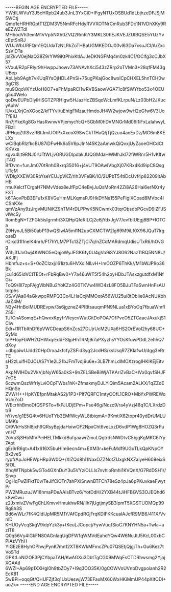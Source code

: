 -----BEGIN AGE ENCRYPTED FILE-----
YWdlLWVuY3J5cHRpb24ub3JnL3YxCi0+IFgyNTUxOSBUd1dLbjhzeDFJSjM5WCtj
Qmo1eHRHRGptT1ZDM3V5NmRFcHdyRVVXOTNrCmRub3FDc1N1VDhXKy9ReEZWZTdI
MHhodVh3emM1VVp5NXh0ZVQ2RmRiY3MKLS0tIEJKVEJZUlBQSE5YUzYvcEptSnRJ
WUJWbURFQm1EQUdaTzNLRkZoTHBaUGMKEDOJ00vl63Da7xsuJCI/ArZxcSsViDTa
jblZkvV0ejNaQ38Z9rYW9iKtPhixKtlAJJeDKNGFMq4m0zk4C1/OClfg3cCJbX57
kVxuI/R2pFRIyr9hHwppJhowv73ANAvhXci543zZRrp2oTVMn3+28qfFM43gUBep
ApLlyb9Agh7vKUqRYsOjHDL4PnSi+75ugPKajGoc8wxICpCHXEL5hnTCH0w3gC1S
mu9QqoVKYzUoH8O7+aFhMpaRCI1wRVBSaowVGA71c8fSWYfbo53x4OEUg5c4WeIo
qoDwEUPbDlylHiSGTZPRHIgw5HJazHcZBSqoWcLmfKLrpuN/Lz03bH2JXucyAuhV
lUvxLXrjCnXGoc2/kfTYvI/uEhtgFMzauHmdoJH4W2wjow9wH2eGfw6V3UoTfEIU
Rn7jYkeXg8GxHasRwnwVPjemycYcQ+5GbM0hDVMNGrMd09i1iFxLaIahwyLFBzll
JPHqqZtflSvzRBtJmiUOtPxXxcoX9SwCkTfHaQ/jTjQzuo4anExDz/MG6m8KELXx
wCiBqbRlzfkcBU87iDFwHk6a5V6pJInN45K2aAmwkQiQvxjUyZaoeGHCdCtKKVxs
xgvx4Lt9RNJ0rUTtWLjvGRUGDlpdakJUQGMdaHWMhJkl72fiWRnr5H1vKlfwjT4O
BfDvm+funJm070tRnh0Bxrq35016+j4vUT9OAwIVbgXj07KRx4Kd9ipC8QsgUTcM
WDlgXXEW30RbYseYEUJpVKZ/rIh3VFeBK/IO/2UPbT54tIDcUvf4p82209itAbHB
rmuXelctTCrgaH7NMvVdex8eJfFpC4eBvjJuQsMoRn42Zi8A26Hai6erNXr4yF3T
k6TAovPbB3EFu1xK8VGuHmMLKqmsPJ9HkDYNa155PeFIgiXCoad8MVbc4ICSnKXe
qmVzAny9zJrgvMUNiKZ9hTM4rDLPPwK5NCwmk03tqrObsdbPGcvD9iZFJSvlWc5y
RomEgN+TZFGk5isIgrmht3XQHpQfeRILCj2e6jYdxJgV7/evfbIUEgj8BP+IOTCa
Z9HynJL5Bi50abP13wQSIwlA5ml1N2upCXMCTW2lg69M9iLf0X96JQuT7lrgoseD
rOikd31l1nelK4nrh/Ff7hYLM7PTc13ZTjCi7q/nZCdMARdmqUdisUTxR6/hOvGg
Wihj31Jv0wj4KWNO5eQqjoWyJFGK6fy0U4gVo9iSYJ8G62NazTtBQ5NN8U/AKJFj
Hbmfuz+s+S+0oZCIzxj/l61iztu6HVXoiNILvH+ImOOZP6ThKk//M1bWJP9o36Bk
jcu1d65IdVCITEOt+rFbRqBw0+Y7a46uWT5f54h2oyHDbJTAsxzgutdfxM1NfGi+
ToQ9/8l7zpFAjgVibNBu2YoKZz4G0TKVw4WD4zL8FO5BJuTFaSwnHnFsAUtotphs
0S/vVAa04aGkwpoRMPQ3Cx4LHaCxjMMOotA56WU25ui8tObIie0AcNUKbhJaZ4M/
N3y4HnBolMUDREvpw/3s6jgzneZ4PIBtsauqmPN9NLua1xBYoOq7fbuaWmflZ55i
1UfCnASomqE+hQwxxKpyfrVIeycvWutGitDoPOA7OfPveO5ZTCaaeJAxukjS1Clw
Edr+l1RTbIthDf6pVWCDeapS6nZcs27DUjrUcM2UXa6HS2OrEVoI2hy68UC+SyMx
tnP+IoyFbWH2QHWxqiEddFSIjpHhTRMj9i7aPXyzhsYYOsKfuwPDdL2ehhQ7dXoy
+dbgaiwUJdd20HpOrxaJkfcfyZSFid3yg2JcdHS/ksUsqR7ZKlafwU/dgg3eRrTE
sH2zLuifHDJOU/S7YIe2L21bJFmTvdj9u6e+3LB7hmLdIMOXzrogIHKlKEjEitv3
AkpNVlHDu2VkVjbNyW65a0kS+9nZELSBeBiWjATKArIZvBaC+IVx0qvfSHJF7cGE
6czwmQszWfrIyLviOCpTWbs1hK+ZfmakmyDJLYiQim5Acam2ALKX/1qZZdEHQnSe
ZVWH++HpKYEfpnMtakAS2j/1P3+Plf7QRFC1mtyCOfL1CRO+MbYxPWREWoVUnZoD
WEcrhhBmoDfQSPSTo+fkPJUDjEPm+Pse46g/Nczc9/ra4yVzj48q1C/LXrdzDt/9
hY/vo/g1E5Q4tv6HUoTYb3EMfWcyWL8tbiqmA+9KmtiX62topr40ydDrUMLUUMKs
O/9VkHsShl8jxh9QRsyBpjdaHxiwOF2NpxCht6veLxzD6vdP1Wg8HOZQ3rPuvnH7
2oVuSjSHbMIVPeiHELTMkkdBufgaawrZmuLQgtrdsNWDtvC5bjgKgMKC6IYy7Aot
gE/6rR6gt+A41x616X5buHIm6ecn4m+EXM3r+keFuMdf9UGuTLkQpKNpOYBx2veS
rypfrApJoHEWpHRp3W0Q+/XlZQd8h11NaxOZZNotZUxgkNXZaiyeH609eixS5fOL
XhqWTNpbk5wGTo4GXnDuY3u5VYziOLLIs7nvhloRmhi1KVQnX/G7RdDSH1//Snvp
OgHqFwZlFktT0v/TeJlfCiOTn7ahPXiSnwnBTFCh78eSz4pJa6pPKuvkaeFwytPr
PW2MRuzuJW18hmaPDeAAIsBTvz6/YotDdH/2YXB44tJiHFBGVS3OJEQhd6k8wCwu
z2JxmlvZVwFgChLKmvvHmukhwRN/ilh7jUgtjmySB3lpmT5XGSTUOMQp99Rg8h3S
Bd6wWLr7fK4QIdlJpMR5M1Y/AfCpdRGjFrqKDIFKKcuaIAJcfR9MB6/411X/VvmD
KHUOyVcqSkgV9idpYzk3y+tKeuLJCopcj/FywVuqfSioC7KNYHN5a+TwIa+azlT8
Q0q56Vy4IGkFN80AGnIaqUgDFW1qWMVdEahdYQw4W6NuJtJ5KcL00xbCPIAzVYhH
YIGEzE8HyhOPhwjPynK7mn12XT8KWkMFmcZPu07QSEtjQjgjTh+Gu6Kez7tVoSTd
GPKtLnNI2OF3PjCYbpaTAH/KwAGXu3DbtTgCG09MWqFsCTDRhwsmg2YjajXGAAtl
6WZI+Ap69p1XXHgl0h9tbZOy7+I9q3OO35K/0gCOWVoUVnbDvgpoianh2R2EcK81
5wBPi+oqqGt/QHUFZjf3q1UxUeswjW73EFaxMX60WxHKiMmUP44pXItODI+uoZk=
-----END AGE ENCRYPTED FILE-----
